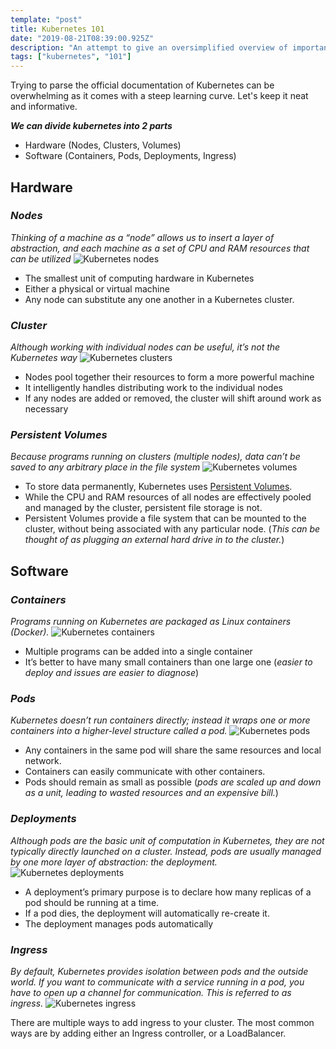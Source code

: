 ```yaml
---
template: "post"
title: Kubernetes 101
date: "2019-08-21T08:39:00.925Z"
description: "An attempt to give an oversimplified overview of important components of Kubernetes and how they fit together"
tags: ["kubernetes", "101"]
---
```


Trying to parse the official documentation of Kubernetes can be overwhelming as it comes with a steep learning curve.
Let's keep it neat and informative.

_**We can divide kubernetes into 2 parts**_
- Hardware (Nodes, Clusters, Volumes)
- Software (Containers, Pods, Deployments, Ingress)



## **Hardware**

### **_Nodes_**

*Thinking of a machine as a “node” allows us to insert a layer of abstraction, and each machine as a set of CPU and RAM resources that can be utilized*
![Kubernetes nodes](_nodes.png)

- The smallest unit of computing hardware in Kubernetes
- Either a physical or virtual machine
- Any node can substitute any one another in a Kubernetes cluster.

### **_Cluster_**

*Although working with individual nodes can be useful, it’s not the Kubernetes way*
![Kubernetes clusters](_clusters.png)

- Nodes pool together their resources to form a more powerful machine
- It intelligently handles distributing work to the individual nodes
- If any nodes are added or removed, the cluster will shift around work as necessary


### **_Persistent Volumes_**

*Because programs running on clusters (multiple nodes), data can’t be saved to any arbitrary place in the file system*
![Kubernetes volumes](_volumes.png)

- To store data permanently, Kubernetes uses [Persistent Volumes](https://kubernetes.io/docs/concepts/storage/persistent-volumes/).
- While the CPU and RAM resources of all nodes are effectively pooled and managed by the cluster, persistent file storage is not.
- Persistent Volumes provide a file system that can be mounted to the cluster, without being associated with any particular node. (*This can be thought of as plugging an external hard drive in to the cluster.*)


## **Software**

### **_Containers_**

*Programs running on Kubernetes are packaged as Linux containers (Docker).*
![Kubernetes containers](_containers.png)

- Multiple programs can be added into a single container
- It’s better to have many small containers than one large one (*easier to deploy and issues are easier to diagnose*)
  

### **_Pods_**

*Kubernetes doesn’t run containers directly; instead it wraps one or more containers into a higher-level structure called a pod.*
![Kubernetes pods](_pods.png)

- Any containers in the same pod will share the same resources and local network.
- Containers can easily communicate with other containers.
- Pods should remain as small as possible (*pods are scaled up and down as a unit, leading to wasted resources and an expensive bill.*)


### **_Deployments_**

*Although pods are the basic unit of computation in Kubernetes, they are not typically directly launched on a cluster. Instead, pods are usually managed by one more layer of abstraction: the deployment.*
![Kubernetes deployments](_deployments.png)

- A deployment’s primary purpose is to declare how many replicas of a pod should be running at a time.
- If a pod dies, the deployment will automatically re-create it.
- The deployment manages pods automatically
  

### **_Ingress_**

*By default, Kubernetes provides isolation between pods and the outside world. If you want to communicate with a service running in a pod, you have to open up a channel for communication. This is referred to as ingress.*
![Kubernetes ingress](_ingress.png)

There are multiple ways to add ingress to your cluster. The most common ways are by adding either an Ingress controller, or a LoadBalancer. 
